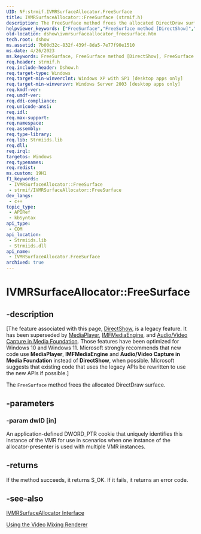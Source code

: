 ```yaml
---
UID: NF:strmif.IVMRSurfaceAllocator.FreeSurface
title: IVMRSurfaceAllocator::FreeSurface (strmif.h)
description: The FreeSurface method frees the allocated DirectDraw surface.
helpviewer_keywords: ["FreeSurface","FreeSurface method [DirectShow]","FreeSurface method [DirectShow]","IVMRSurfaceAllocator interface","IVMRSurfaceAllocator interface [DirectShow]","FreeSurface method","IVMRSurfaceAllocator.FreeSurface","IVMRSurfaceAllocator::FreeSurface","IVMRSurfaceAllocatorFreeSurface","dshow.ivmrsurfaceallocator_freesurface","strmif/IVMRSurfaceAllocator::FreeSurface"]
old-location: dshow\ivmrsurfaceallocator_freesurface.htm
tech.root: dshow
ms.assetid: 7b00d32c-832f-439f-8da5-7e77f90e1510
ms.date: 4/26/2023
ms.keywords: FreeSurface, FreeSurface method [DirectShow], FreeSurface method [DirectShow],IVMRSurfaceAllocator interface, IVMRSurfaceAllocator interface [DirectShow],FreeSurface method, IVMRSurfaceAllocator.FreeSurface, IVMRSurfaceAllocator::FreeSurface, IVMRSurfaceAllocatorFreeSurface, dshow.ivmrsurfaceallocator_freesurface, strmif/IVMRSurfaceAllocator::FreeSurface
req.header: strmif.h
req.include-header: Dshow.h
req.target-type: Windows
req.target-min-winverclnt: Windows XP with SP1 [desktop apps only]
req.target-min-winversvr: Windows Server 2003 [desktop apps only]
req.kmdf-ver: 
req.umdf-ver: 
req.ddi-compliance: 
req.unicode-ansi: 
req.idl: 
req.max-support: 
req.namespace: 
req.assembly: 
req.type-library: 
req.lib: Strmiids.lib
req.dll: 
req.irql: 
targetos: Windows
req.typenames: 
req.redist: 
ms.custom: 19H1
f1_keywords:
 - IVMRSurfaceAllocator::FreeSurface
 - strmif/IVMRSurfaceAllocator::FreeSurface
dev_langs:
 - c++
topic_type:
 - APIRef
 - kbSyntax
api_type:
 - COM
api_location:
 - Strmiids.lib
 - Strmiids.dll
api_name:
 - IVMRSurfaceAllocator.FreeSurface
archived: true
---
```


# IVMRSurfaceAllocator::FreeSurface


## -description

\[The feature associated with this page, [DirectShow](/windows/win32/directshow/directshow), is a legacy feature. It has been superseded by [MediaPlayer](/uwp/api/Windows.Media.Playback.MediaPlayer), [IMFMediaEngine](/windows/win32/api/mfmediaengine/nn-mfmediaengine-imfmediaengine), and [Audio/Video Capture in Media Foundation](/windows/win32/medfound/audio-video-capture-in-media-foundation). Those features have been optimized for Windows 10 and Windows 11. Microsoft strongly recommends that new code use **MediaPlayer**, **IMFMediaEngine** and **Audio/Video Capture in Media Foundation** instead of **DirectShow**, when possible. Microsoft suggests that existing code that uses the legacy APIs be rewritten to use the new APIs if possible.\]

The <code>FreeSurface</code> method frees the allocated DirectDraw surface.

## -parameters

### -param dwID [in]

An application-defined DWORD_PTR cookie that uniquely identifies this instance of the VMR for use in scenarios when one instance of the allocator-presenter is used with multiple VMR instances.

## -returns

If the method succeeds, it returns S_OK. If it fails, it returns an error code.

## -see-also

<a href="/windows/desktop/api/strmif/nn-strmif-ivmrsurfaceallocator">IVMRSurfaceAllocator Interface</a>



<a href="/windows/desktop/DirectShow/using-the-video-mixing-renderer">Using the Video Mixing Renderer</a>